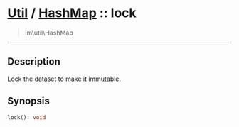 # [Util](Util.md) / [HashMap](Util-HashMap.md) :: lock
 > im\util\HashMap
____

## Description
Lock the dataset to make it immutable.

## Synopsis
```php
lock(): void
```
